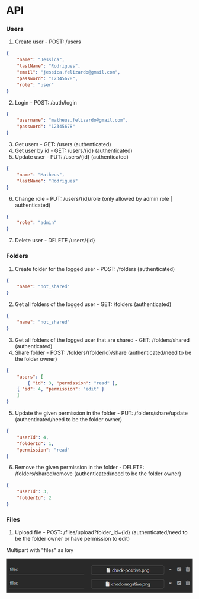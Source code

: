 # API

### Users
1. Create user - POST: /users 
```json
{
	"name": "Jessica",
	"lastName": "Rodrigues",
	"email": "jessica.felizardo@gmail.com",
	"password": "12345678",
	"role": "user"
}
```
2. Login - POST: /auth/login
```json
{
	"username": "matheus.felizardo@gmail.com",
	"password": "12345678"
}
```
3. Get users - GET: /users (authenticated)
4. Get user by id - GET: /users/{id} (authenticated)
5. Update user - PUT: /users/{id} (authenticated)
```json
{
	"name": "Matheus",
	"lastName": "Rodrigues"
}
```
6. Change role - PUT: /users/{id}/role (only allowed by admin role | authenticated)
```json
{
	"role": "admin"
}
```

7. Delete user - DELETE /users/{id}

### Folders
1. Create folder for the logged user - POST: /folders  (authenticated)
```json
{
	"name": "not_shared"
} 
```
2. Get all folders of the logged user - GET: /folders  (authenticated)
```json
{
	"name": "not_shared"
} 
```
3. Get all folders of the logged user that are shared - GET: /folders/shared  (authenticated)
4. Share folder - POST: /folders/{folderId}/share  (authenticated/need to be the folder owner)
```json
{
	"users": [
		{ "id": 3, "permission": "read" },
    { "id": 4, "permission": "edit" }
	]
} 
```
5. Update the given permission in the folder - PUT: /folders/share/update  (authenticated/need to be the folder owner)
```json
{
	"userId": 4, 
	"folderId": 1, 
	"permission": "read"
} 
```
6. Remove the given permission in the folder - DELETE: /folders/shared/remove  (authenticated/need to be the folder owner)
```json
{
	"userId": 3,
	"folderId": 2
} 
```

### Files
1. Upload file - POST: /files/upload?folder_id={id} (authenticated/need to be the folder owner or have permission to edit)

Multipart with "files" as key

![Untitled](images/Untitled%2010.png)
